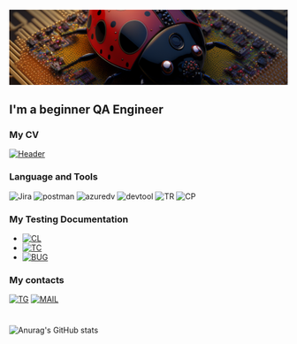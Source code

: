![Header](https://github.com/Amsterance/Amsterance/blob/main/assets/pic818.png)
## I'm a beginner QA Engineer
### My CV

[![Header](https://img.shields.io/badge/Link%20To%20My%20CV-909090?style=plastic)](https://)


### Language and Tools
![Jira](https://img.shields.io/badge/Jira-000030?style=for-the-badge&logo=jira&logoColor=136be1)
![postman](https://img.shields.io/badge/Postman-000030?style=for-the-badge&logo=postman&logoColor=f76935)
![azuredv](https://img.shields.io/badge/AzureDevops-000030?style=for-the-badge&logo=azuredevops&logoColor=0074d0)
![devtool](https://img.shields.io/badge/DevTools-000030?style=for-the-badge&logo=googlechrome&logoColor=ffffff)
![TR](https://img.shields.io/badge/TestRail-000030?style=for-the-badge&logo=&logoColor=71b556&logoWidth=70)
![CP](https://img.shields.io/badge/CharlesProxy-000030?style=for-the-badge&logo=&logoColor=3FE669&logoWidth=70)

### My Testing Documentation

- [![CL](https://img.shields.io/badge/My%20CheckLists-090909?style=plastic)](https://github.com/amsterance/checklist)
- [![TC](https://img.shields.io/badge/My%20Test%20Cases-090909?style=plastic)](https://github.com/amsterance/test-cases)
- [![BUG](https://img.shields.io/badge/My%20Bug%20Reports-090909?style=plastic)](https://github.com/amsterance/bug-reports)

### My contacts
[![TG](https://img.shields.io/badge/Telegram-000030?style=for-the-badge&logo=telegram&logoColor=31a5db)](https://t.me/amsterance)
[![MAIL](https://img.shields.io/badge/E%E2%80%93mail-000030?style=for-the-badge&logo=gmail&logoColor=#EA4335)](mailto:amsterance@gmail.com)
#


![Anurag's GitHub stats](https://github-readme-stats.vercel.app/api?username=amsterance&show_icons=true&theme=dark&hide=issues,contribs)

